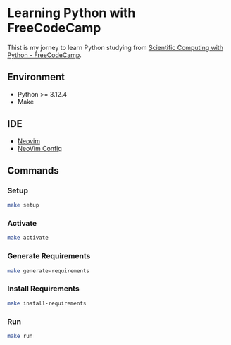 # Learning Python with FreeCodeCamp

Thist is my jorney to learn Python studying from [Scientific Computing with Python - FreeCodeCamp](https://www.freecodecamp.org/learn/scientific-computing-with-python).

## Environment

- Python >= 3.12.4
- Make

## IDE

- [Neovim](https://neovim.io/)
- [NeoVim Config](https://github.com/antunesgabriel/bettervim-config)

## Commands

### Setup

```bash
make setup
```

### Activate

```bash
make activate
```

### Generate Requirements

```bash
make generate-requirements
```

### Install Requirements

```bash
make install-requirements
```

### Run

```bash
make run
```

